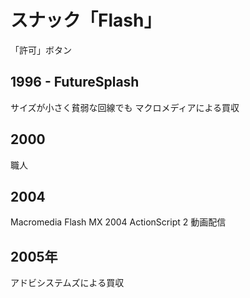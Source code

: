 # スナック「Flash」



「許可」ボタン

## 1996 - FutureSplash

サイズが小さく貧弱な回線でも
マクロメディアによる買収

## 2000

職人

## 2004

Macromedia Flash MX 2004
ActionScript 2
動画配信

## 2005年

アドビシステムズによる買収
<!--stackedit_data:
eyJoaXN0b3J5IjpbLTEzNTY3MjQ4NzAsLTEzNjQyMDkxNzUsLT
E5NzgwNTQyMiwxMjc3MjU5Mjg1XX0=
-->